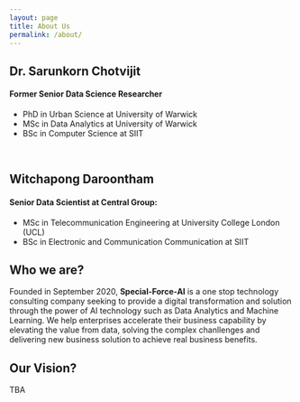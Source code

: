 ```yaml
---
layout: page
title: About Us
permalink: /about/
---
```


## Dr. Sarunkorn Chotvijit
#### Former Senior Data Science Researcher
* PhD in Urban Science at University of Warwick
* MSc in Data Analytics at University of Warwick
* BSc in Computer Science at SIIT

<br>

## Witchapong Daroontham
#### Senior Data Scientist at Central Group:
* MSc in Telecommunication Engineering at University College London (UCL)
* BSc in Electronic and Communication Communication at SIIT

<!---
itemise:
* 
* 
-->

## Who we are?
Founded in September 2020, **Special-Force-AI** is a one stop technology consulting company seeking to provide a digital transformation and solution through the power of AI technology such as Data Analytics and Machine Learning. We help enterprises accelerate their business capability by elevating the value from data, solving the complex chanllenges and delivering new business solution to achieve real business benefits.

## Our Vision?
TBA
